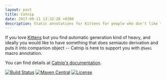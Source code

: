 ```yaml
---
layout: post
title: Catnip
date: 2017-09-11 13:32:20 +0300
description: Static annotations for Kittens for people who don't like to write semiautomatic derivations into companion objects themselves
---
```


If you love [Kittens](https://github.com/typelevel/kittens) but you find automatic generation kind of heavy,
and ideally you would like to have something that does semiauto derivation and puts it into companion object
-- Catnip is here to support you with `@Semi` macro annotation.

You can find details at [Catnip's documentation](https://scalalandio.github.io/catnip/).

[![Build Status](https://travis-ci.org/scalalandio/catnip.svg?branch=master)](https://travis-ci.org/scalalandio/catnip)
[![Maven Central](https://img.shields.io/maven-central/v/io.scalaland/catnip_2.12.svg)](http://search.maven.org/#search%7Cga%7C1%7Ccatnip)
[![License](http://img.shields.io/:license-Apache%202-green.svg)](http://www.apache.org/licenses/LICENSE-2.0.txt)
